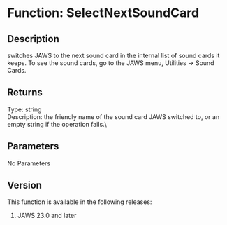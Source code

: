 # Function: SelectNextSoundCard

## Description

switches JAWS to the next sound card in the internal list of sound cards
it keeps. To see the sound cards, go to the JAWS menu, Utilities -\>
Sound Cards.

## Returns

Type: string\
Description: the friendly name of the sound card JAWS switched to, or an
empty string if the operation fails.\

## Parameters

No Parameters

## Version

This function is available in the following releases:

1.  JAWS 23.0 and later
